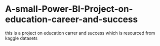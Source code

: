 # A-small-Power-BI-Project-on-education-career-and-success

this is a project on education carrer and success which is resourced from kaggle datasets
